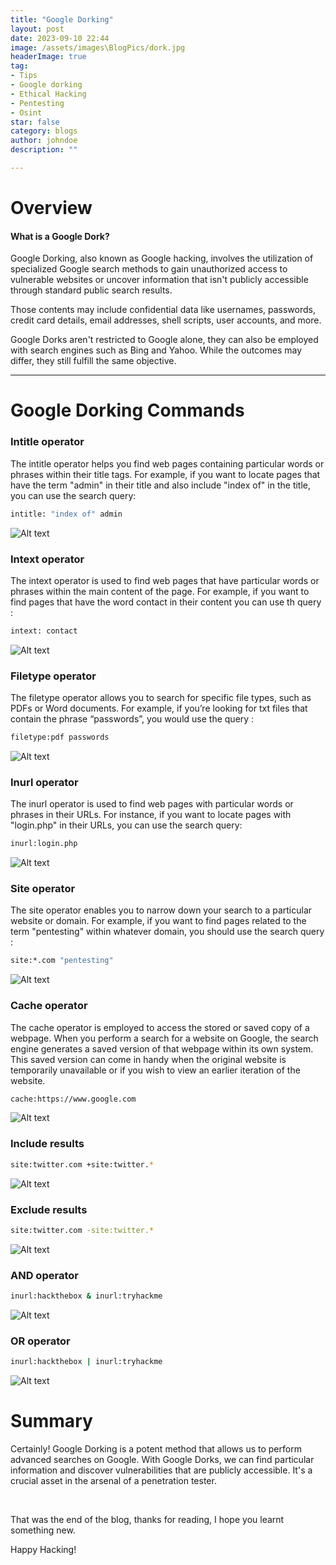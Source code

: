```yaml
---
title: "Google Dorking"
layout: post
date: 2023-09-10 22:44
image: /assets/images\BlogPics/dork.jpg
headerImage: true
tag:
- Tips
- Google dorking
- Ethical Hacking
- Pentesting
- Osint
star: false
category: blogs
author: johndoe
description: ""

---
```


# Overview

#### What is a Google Dork?
Google Dorking, also known as Google hacking, involves the utilization of specialized Google search methods to gain unauthorized access to vulnerable websites or uncover information that isn't publicly accessible through standard public search results.

Those contents may include confidential data like usernames, passwords, credit card details, email addresses, shell scripts, user accounts, and more.

Google Dorks aren't restricted to Google alone, they can also be employed with search engines such as Bing and Yahoo. While the outcomes may differ, they still fulfill the same objective.

---

# Google Dorking Commands

### Intitle operator
The intitle operator helps you find web pages containing particular words or phrases within their title tags. For example, if you want to locate pages that have the term "admin" in their title and also include "index of" in the title, you can use the search query: 
```bash
intitle: "index of" admin
```
![Alt text](<../../assets/images/BlogPics/2023-11-02 18_11_32-intitle_ _index of_ admin - Google Search.png>)

### Intext operator
The intext operator is used to find web pages that have particular words or phrases within the main content of the page. For example, if you want to find pages that have the word contact in their content you can use th query :
```bash
intext: contact
```
![Alt text](<../../assets/images/BlogPics/2023-11-02 18_20_18-intext_ contact - Google Search.png>)

### Filetype operator
The filetype operator allows you to search for specific file types, such as PDFs or Word documents. For example, if you’re looking for txt files that contain the phrase “passwords”, you would use the query :
```bash
filetype:pdf passwords
```
![Alt text](<../../assets/images/BlogPics/2023-11-02 18_27_47-filetype_txt passwords - Google Search.png>)

### Inurl operator
The inurl operator is used to find web pages with particular words or phrases in their URLs. For instance, if you want to locate pages with "login.php" in their URLs, you can use the search query: 
```bash
inurl:login.php
```
![Alt text](<../../assets/images/BlogPics/2023-11-02 18_31_10-inurl_login.php - Google Search.png>)

### Site operator
The site operator enables you to narrow down your search to a particular website or domain. For example, if you want to find pages related to the term "pentesting" within whatever domain, you should use the search query : 
```bash
site:*.com "pentesting"
```
![Alt text](<../../assets/images/BlogPics/2023-11-02 18_34_45-Clipboard.png>)

### Cache operator
The cache operator is employed to access the stored or saved copy of a webpage. When you perform a search for a website on Google, the search engine generates a saved version of that webpage within its own system. This saved version can come in handy when the original website is temporarily unavailable or if you wish to view an earlier iteration of the website.
```bash
cache:https://www.google.com
```
![Alt text](<../../assets/images/BlogPics/2023-11-02 18_44_51-Settings.png>)

### Include results
```bash
site:twitter.com +site:twitter.*
```
![Alt text](<../../assets/images/BlogPics/2023-11-02 18_53_43-Clipboard.png>)

### Exclude results
```bash
site:twitter.com -site:twitter.*
```
![Alt text](<../../assets/images/BlogPics/2023-11-02 18_55_16-site_twitter.com -site_twitter._ - Google Search.png>)

### AND operator
```bash
inurl:hackthebox & inurl:tryhackme
```
![Alt text](<../../assets/images/BlogPics/2023-11-02 18_59_38-inurl_hackthebox & inurl_tryhackme - Google Search.png>)

### OR operator
```bash
inurl:hackthebox | inurl:tryhackme
```
![Alt text](<../../assets/images/BlogPics/2023-11-02 19_02_12-inurl_hackthebox _ inurl_tryhackme - Recherche Google.png>)

# Summary
Certainly! Google Dorking is a potent method that allows us to perform advanced searches on Google. With Google Dorks, we can find particular information and discover vulnerabilities that are publicly accessible. It's a crucial asset in the arsenal of a penetration tester.

<br/>

That was the end of the blog, thanks for reading, I hope you learnt something new.

<p>Happy Hacking!</p>